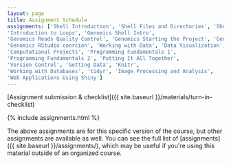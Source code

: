 ```yaml
---
layout: page
title: Assignment Schedule
assignments: ['Shell Introduction', 'Shell Files and Directories', 'Shell Pipes and Filters',
'Introduction to Loops', 'Genomics Shell Intro',
'Genomics Reads Quality Control', 'Genomics Starting the Project', 'Genomics First Assembly', 'Genomics Advanced Shell', 'Genomics Read Quality Trimming', 'Genomics Variant Calling Workflow', 'Genomics Scripting Variant Calling', 'Introduction to R and RStudio', 'Genomics in RStudio', 'Genomics RStudio dplyr',
'Genomics RStudio coercion', 'Working with Data', 'Data Visualization', 'Working with Spatial Data',
'Computational Projects', 'Programming Fundamentals 1',
'Programming Fundamentals 2', 'Putting It All Together',
'Version Control', 'Getting Data', 'Knitr',
'Working with Databases', 'tidyr', 'Image Processing and Analysis',
'Web Applications Using Shiny']
---
```


[Assignment submission & checklist]({{ site.baseurl }}/materials/turn-in-checklist)

{% include assignments.html %}

The above assignments are for this specific version of the course, but other
assignments are available as well. You can see the full list of
[assignments]({{ site.baseurl }}/assignments/), which may be useful if you're using this material
outside of an organized course.

<!-- Schedule Management
- Update the `assignments:` list with `title:` from `assignments/` files. 
- Add 'Template' to `assignments:` to view the course template from `docs/`. 
- The remaining content should be left AS IS.
-->
